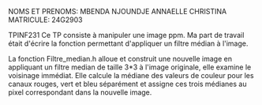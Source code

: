 NOMS ET PRENOMS: MBENDA NJOUNDJE ANNAELLE CHRISTINA  
MATRICULE: 24G2903  


TPINF231
Ce TP consiste à manipuler une image ppm. Ma part de travail était d'écrire la fonction permettant d'appliquer un filtre médian à l'image.  

La fonction Filtre_median.h alloue et construit une nouvelle image en appliquant un filtre median de taille 3*3 à l'image originale, elle examine le voisinage immédiat. Elle calcule la médiane des valeurs de couleur pour les canaux rouges, vert et bleu séparément et assigne ces trois médianes au pixel correspondant dans la nouvelle image.